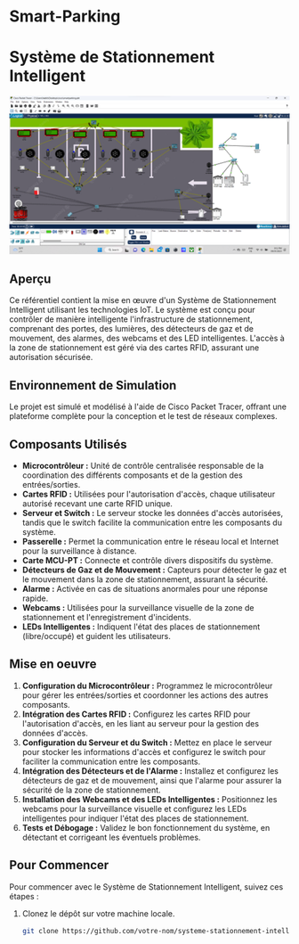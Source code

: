 # Smart-Parking

# Système de Stationnement Intelligent

![Schéma de Branchement](image/smat_parking2.png)


## Aperçu

Ce référentiel contient la mise en œuvre d'un Système de Stationnement Intelligent utilisant les technologies IoT. Le système est conçu pour contrôler de manière intelligente l'infrastructure de stationnement, comprenant des portes, des lumières, des détecteurs de gaz et de mouvement, des alarmes, des webcams et des LED intelligentes. L'accès à la zone de stationnement est géré via des cartes RFID, assurant une autorisation sécurisée.

## Environnement de Simulation

Le projet est simulé et modélisé à l'aide de Cisco Packet Tracer, offrant une plateforme complète pour la conception et le test de réseaux complexes.

## Composants Utilisés

- **Microcontrôleur :** Unité de contrôle centralisée responsable de la coordination des différents composants et de la gestion des entrées/sorties.
- **Cartes RFID :** Utilisées pour l'autorisation d'accès, chaque utilisateur autorisé recevant une carte RFID unique.
- **Serveur et Switch :** Le serveur stocke les données d'accès autorisées, tandis que le switch facilite la communication entre les composants du système.
- **Passerelle :** Permet la communication entre le réseau local et Internet pour la surveillance à distance.
- **Carte MCU-PT :** Connecte et contrôle divers dispositifs du système.
- **Détecteurs de Gaz et de Mouvement :** Capteurs pour détecter le gaz et le mouvement dans la zone de stationnement, assurant la sécurité.
- **Alarme :** Activée en cas de situations anormales pour une réponse rapide.
- **Webcams :** Utilisées pour la surveillance visuelle de la zone de stationnement et l'enregistrement d'incidents.
- **LEDs Intelligentes :** Indiquent l'état des places de stationnement (libre/occupé) et guident les utilisateurs.

## Mise en oeuvre

1. **Configuration du Microcontrôleur :** Programmez le microcontrôleur pour gérer les entrées/sorties et coordonner les actions des autres composants.
2. **Intégration des Cartes RFID :** Configurez les cartes RFID pour l'autorisation d'accès, en les liant au serveur pour la gestion des données d'accès.
3. **Configuration du Serveur et du Switch :** Mettez en place le serveur pour stocker les informations d'accès et configurez le switch pour faciliter la communication entre les composants.
4. **Intégration des Détecteurs et de l'Alarme :** Installez et configurez les détecteurs de gaz et de mouvement, ainsi que l'alarme pour assurer la sécurité de la zone de stationnement.
5. **Installation des Webcams et des LEDs Intelligentes :** Positionnez les webcams pour la surveillance visuelle et configurez les LEDs intelligentes pour indiquer l'état des places de stationnement.
6. **Tests et Débogage :** Validez le bon fonctionnement du système, en détectant et corrigeant les éventuels problèmes.

## Pour Commencer

Pour commencer avec le Système de Stationnement Intelligent, suivez ces étapes :

1. Clonez le dépôt sur votre machine locale.
   ```bash
   git clone https://github.com/votre-nom/systeme-stationnement-intelligent.git
   ```
